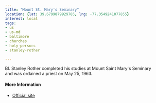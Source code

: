 ```yaml
---
title: "Mount St. Mary's Seminary"
location: {lat: 39.6799879929785, lng: -77.3549241077855}
interest: local
tags:
- us
- us-md
- baltimore
- churches
- holy-persons
- stanley-rother

---
```



Bl. Stanley Rother completed his studies at Mount Saint Mary's Seminary and was ordained a priest on May 25, 1963.

#### More Information

* [Official site](https://seminary.msmary.edu/)





